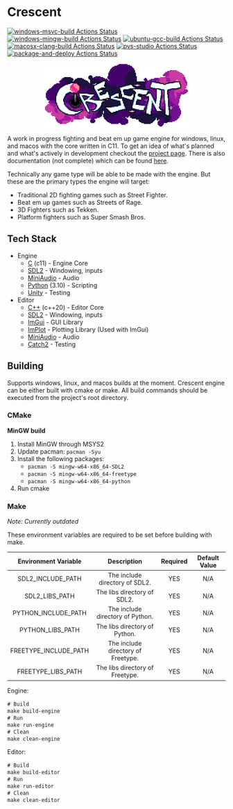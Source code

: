 # Crescent

[![windows-msvc-build Actions Status](https://github.com/Chukobyte/crescent/workflows/windows-msvc-build/badge.svg)](https://github.com/Chukobyte/crescent/actions)
[![windows-mingw-build Actions Status](https://github.com/Chukobyte/crescent/workflows/windows-mingw-build/badge.svg)](https://github.com/Chukobyte/crescent/actions)
[![ubuntu-gcc-build Actions Status](https://github.com/Chukobyte/crescent/workflows/ubuntu-gcc-build/badge.svg)](https://github.com/Chukobyte/crescent/actions)
[![macosx-clang-build Actions Status](https://github.com/Chukobyte/crescent/workflows/macosx-clang-build/badge.svg)](https://github.com/Chukobyte/crescent/actions)
[![pvs-studio Actions Status](https://github.com/Chukobyte/crescent/workflows/pvs-studio/badge.svg)](https://github.com/Chukobyte/crescent/actions)
[![package-and-deploy Actions Status](https://github.com/Chukobyte/crescent/workflows/package-and-deploy/badge.svg)](https://github.com/Chukobyte/crescent/actions)

<p align="center">
  <a href="https://chukobyte.github.io/crescent">
    <img src="assets/images/logo_2_enlarged.png" width="334" alt="Crescent Engine logo">
  </a>
</p>

A work in progress fighting and beat em up game engine for windows, linux, and macos with the core written in C11.  To get an idea of what's planned and what's actively in development checkout the [project page](https://github.com/users/Chukobyte/projects/1).  There is also documentation (not complete) which can be found [here](https://chukobyte.github.io/crescent/).

Technically any game type will be able to be made with the engine.  But these are the primary types the engine will target:
- Traditional 2D fighting games such as Street Fighter.
- Beat em up games such as Streets of Rage.
- 3D Fighters such as Tekken.
- Platform fighters such as Super Smash Bros.

## Tech Stack

* Engine
  * [C](https://en.wikipedia.org/wiki/C_(programming_language)) (c11) - Engine Core
  * [SDL2](https://github.com/libsdl-org/SDL) - Windowing, inputs
  * [MiniAudio](https://github.com/mackron/miniaudio) - Audio
  * [Python](https://en.wikipedia.org/wiki/Python_(programming_language)) (3.10) - Scripting
  * [Unity](https://github.com/ThrowTheSwitch/Unity) - Testing
* Editor
    * [C++](https://en.wikipedia.org/wiki/C%2B%2B) (c++20) - Editor Core
    * [SDL2](https://github.com/libsdl-org/SDL) - Windowing, inputs
    * [ImGui](https://github.com/ocornut/imgui) - GUI Library
    * [ImPlot](https://github.com/epezent/implot) - Plotting Library (Used with ImGui)
    * [MiniAudio](https://github.com/mackron/miniaudio) - Audio
    * [Catch2](https://github.com/catchorg/Catch2) - Testing

## Building

Supports windows, linux, and macos builds at the moment.  Crescent engine can be either built with cmake or make.  All build commands should be executed from the project's root directory.

### CMake

**MinGW build**
1. Install MinGW through MSYS2
2. Update pacman: `pacman -Syu`
3. Install the following packages:
    * `pacman -S mingw-w64-x86_64-SDL2`
    * `pacman -S mingw-w64-x86_64-freetype`
    * `pacman -S mingw-w64-x86_64-python`
4. Run cmake

### Make

*Note: Currently outdated*

These environment variables are required to be set before building with make.

| Environment Variable  |                      Description                   | Required | Default Value |
|:---------------------:|:--------------------------------------------------:|:--------:|:-------------:|
|   SDL2_INCLUDE_PATH   | The include directory of SDL2.                     |    YES   |      N/A      |
|    SDL2_LIBS_PATH     | The libs directory of SDL2.                        |    YES   |      N/A      |
|  PYTHON_INCLUDE_PATH  | The include directory of Python.                   |    YES   |      N/A      |
|   PYTHON_LIBS_PATH    | The libs directory of Python.                      |    YES   |      N/A      |
| FREETYPE_INCLUDE_PATH | The include directory of Freetype.                 |    YES   |      N/A      |
|  FREETYPE_LIBS_PATH   | The libs directory of Freetype.                    |    YES   |      N/A      |


Engine:

```shell
# Build
make build-engine
# Run
make run-engine
# Clean
make clean-engine
```

Editor:

```shell
# Build
make build-editor
# Run
make run-editor
# Clean
make clean-editor
```

